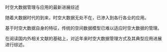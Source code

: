 时空大数据管理与应用的最新进展综述

随着大数据时代的到来，时空大数据无处不在，已渗入到各行各业的应用。

基于时空大数据自身的特征，传统的空间数据模型已难以适应时空大数据的管理。

在阅读国内外相关文献的基础上，对近年来时空大数据管理方式及其典型应用进展进行综述。